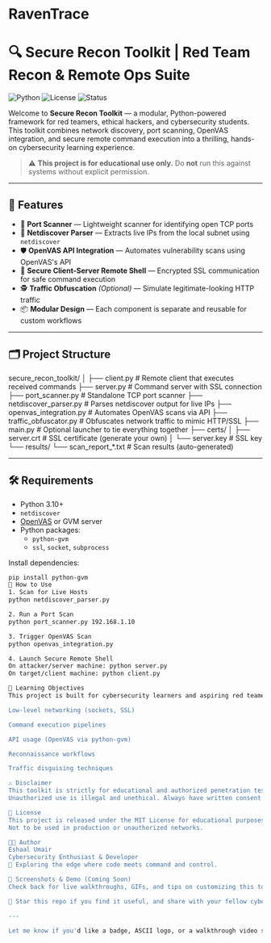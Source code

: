 # RavenTrace
# 🔍 Secure Recon Toolkit | Red Team Recon & Remote Ops Suite

![Python](https://img.shields.io/badge/Python-3.10%2B-blue.svg)
![License](https://img.shields.io/badge/license-Educational%20Use%20Only-red)
![Status](https://img.shields.io/badge/status-Work%20in%20Progress-yellow)

Welcome to **Secure Recon Toolkit** — a modular, Python-powered framework for red teamers, ethical hackers, and cybersecurity students. This toolkit combines network discovery, port scanning, OpenVAS integration, and secure remote command execution into a thrilling, hands-on cybersecurity learning experience.

> ⚠️ **This project is for educational use only.** Do **not** run this against systems without explicit permission.

---

## 🚀 Features

- 🔎 **Port Scanner** — Lightweight scanner for identifying open TCP ports
- 🧠 **Netdiscover Parser** — Extracts live IPs from the local subnet using `netdiscover`
- 🛡️ **OpenVAS API Integration** — Automates vulnerability scans using OpenVAS's API
- 🔐 **Secure Client-Server Remote Shell** — Encrypted SSL communication for safe command execution
- 🕵️ **Traffic Obfuscation** *(Optional)* — Simulate legitimate-looking HTTP traffic
- 📦 **Modular Design** — Each component is separate and reusable for custom workflows

---

## 🗂️ Project Structure

secure_recon_toolkit/
│
├── client.py # Remote client that executes received commands
├── server.py # Command server with SSL connection
├── port_scanner.py # Standalone TCP port scanner
├── netdiscover_parser.py # Parses netdiscover output for live IPs
├── openvas_integration.py # Automates OpenVAS scans via API
├── traffic_obfuscator.py # Obfuscates network traffic to mimic HTTP/SSL
├── main.py # Optional launcher to tie everything together
├── certs/
│ ├── server.crt # SSL certificate (generate your own)
│ └── server.key # SSL key
└── results/
└── scan_report_*.txt # Scan results (auto-generated)

---

## 🛠️ Requirements

- Python 3.10+
- `netdiscover`
- [OpenVAS](https://www.greenbone.net/en/) or GVM server
- Python packages:
  - `python-gvm`
  - `ssl`, `socket`, `subprocess`

Install dependencies:

```bash
pip install python-gvm
🧪 How to Use
1. Scan for Live Hosts
python netdiscover_parser.py

2. Run a Port Scan
python port_scanner.py 192.168.1.10

3. Trigger OpenVAS Scan
python openvas_integration.py

4. Launch Secure Remote Shell
On attacker/server machine: python server.py
On target/client machine: python client.py

🧠 Learning Objectives
This project is built for cybersecurity learners and aspiring red teamers. By using it, you'll get hands-on experience with:

Low-level networking (sockets, SSL)

Command execution pipelines

API usage (OpenVAS via python-gvm)

Reconnaissance workflows

Traffic disguising techniques

⚠️ Disclaimer
This toolkit is strictly for educational and authorized penetration testing.
Unauthorized use is illegal and unethical. Always have written consent before scanning or accessing any system.

📜 License
This project is released under the MIT License for educational purposes only.
Not to be used in production or unauthorized networks.

👩‍💻 Author
Eshaal Umair
Cybersecurity Enthusiast & Developer
🔐 Exploring the edge where code meets command and control.

📸 Screenshots & Demo (Coming Soon)
Check back for live walkthroughs, GIFs, and tips on customizing this toolkit to suit your needs.

🌟 Star this repo if you find it useful, and share with your fellow cybersecurity learners!

---

Let me know if you'd like a badge, ASCII logo, or a walkthrough video script added to it as well!
